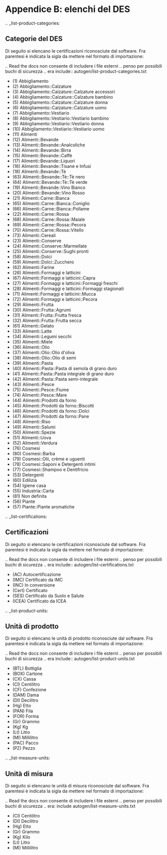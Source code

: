 # Appendice B: elenchi del DES

.. _list-product-categories:

## Categorie del DES

Di seguito si elencano le certificazioni riconosciute dal software.
Fra parentesi è indicata la sigla da mettere nel formato di importazione:

.. Read the docs non consente di includere i file esterni
.. penso per possibili buchi di sicurezza
.. era include:: autogen/list-product-categories.txt

* \(1) Abbigliamento
* \(2) Abbigliamento::Calzature
* \(3) Abbigliamento::Calzature::Calzature accessori
* \(4) Abbigliamento::Calzature::Calzature bambino
* \(5) Abbigliamento::Calzature::Calzature donna
* \(6) Abbigliamento::Calzature::Calzature uomo
* \(7) Abbigliamento::Vestiario
* \(8) Abbigliamento::Vestiario::Vestiario bambino
* \(9) Abbigliamento::Vestiario::Vestiario donna
* \(10) Abbigliamento::Vestiario::Vestiario uomo
* \(11) Alimenti
* \(12) Alimenti::Bevande
* \(13) Alimenti::Bevande::Analcoliche
* \(14) Alimenti::Bevande::Birra
* \(15) Alimenti::Bevande::Caffè
* \(17) Alimenti::Bevande::Liquori
* \(16) Alimenti::Bevande::Tisane e Infusi
* \(18) Alimenti::Bevande::Tè
* \(63) Alimenti::Bevande::Tè::Tè nero
* \(64) Alimenti::Bevande::Tè::Tè verde
* \(19) Alimenti::Bevande::Vino Bianco
* \(20) Alimenti::Bevande::Vino Rosso
* \(21) Alimenti::Carne::Bianca
* \(65) Alimenti::Carne::Bianca::Coniglio
* \(66) Alimenti::Carne::Bianca::Pollame
* \(22) Alimenti::Carne::Rossa
* \(68) Alimenti::Carne::Rossa::Maiale
* \(69) Alimenti::Carne::Rossa::Pecora
* \(70) Alimenti::Carne::Rossa::Vitello
* \(73) Alimenti::Cereali
* \(23) Alimenti::Conserve
* \(24) Alimenti::Conserve::Marmellate
* \(25) Alimenti::Conserve::Sughi pronti
* \(58) Alimenti::Dolci
* \(59) Alimenti::Dolci::Zucchero
* \(62) Alimenti::Farine
* \(26) Alimenti::Formaggi e latticini
* \(67) Alimenti::Formaggi e latticini::Capra
* \(27) Alimenti::Formaggi e latticini::Formaggi freschi
* \(28) Alimenti::Formaggi e latticini::Formaggi stagionati
* \(71) Alimenti::Formaggi e latticini::Mucca
* \(72) Alimenti::Formaggi e latticini::Pecora
* \(29) Alimenti::Frutta
* \(30) Alimenti::Frutta::Agrumi
* \(31) Alimenti::Frutta::Frutta fresca
* \(32) Alimenti::Frutta::Frutta secca
* \(61) Alimenti::Gelato
* \(33) Alimenti::Latte
* \(34) Alimenti::Legumi secchi
* \(35) Alimenti::Miele
* \(36) Alimenti::Olio
* \(37) Alimenti::Olio::Olio d'oliva
* \(38) Alimenti::Olio::Olio di semi
* \(39) Alimenti::Pasta
* \(40) Alimenti::Pasta::Pasta di semola di grano duro
* \(41) Alimenti::Pasta::Pasta integrale di grano duro
* \(42) Alimenti::Pasta::Pasta semi-integrale
* \(43) Alimenti::Pesce
* \(75) Alimenti::Pesce::Fiume
* \(74) Alimenti::Pesce::Mare
* \(44) Alimenti::Prodotti da forno
* \(45) Alimenti::Prodotti da forno::Biscotti
* \(46) Alimenti::Prodotti da forno::Dolci
* \(47) Alimenti::Prodotti da forno::Pane
* \(48) Alimenti::Riso
* \(49) Alimenti::Salumi
* \(50) Alimenti::Spezie
* \(51) Alimenti::Uova
* \(52) Alimenti::Verdura
* \(76) Cosmesi
* \(80) Cosmesi::Barba
* \(79) Cosmesi::Olii, crème e uguenti
* \(78) Cosmesi::Saponi e Detergenti intimi
* \(77) Cosmesi::Shampoo e Dentifricio
* \(53) Detergenti
* \(60) Edilizia
* \(54) Igiene casa
* \(55) Industria::Carta
* \(81) Non definita
* \(56) Piante
* \(57) Piante::Piante aromatiche

.. _list-certifications:

## Certificazioni

Di seguito si elencano le certificazioni riconosciute dal software.
Fra parentesi è indicata la sigla da mettere nel formato di importazione:

.. Read the docs non consente di includere i file esterni
.. penso per possibili buchi di sicurezza
.. era include:: autogen/list-certifications.txt

* \(AC) Autocertificazione
* \(IMC) Certificato da IMC
* \(INC) In conversione
* \(Cert) Certificato
* \(SES) Certificato da Suolo e Salute
* \(ICEA) Certificato da ICEA

.. _list-product-units:

## Unità di prodotto

Di seguito si elencano le unità di prodotto riconosciute dal software.
Fra parentesi è indicata la sigla da mettere nel formato di importazione:

.. Read the docs non consente di includere i file esterni
.. penso per possibili buchi di sicurezza
.. era include:: autogen/list-product-units.txt

* \(BTL) Bottiglia
* \(BOX) Cartone
* \(CX) Cassa
* \(Cl) Centilitro
* \(CF) Confezione
* \(DAM) Dama
* \(Dl) Decilitro
* \(Hg) Etto
* \(PAN) Fila
* \(FOR) Forma
* \(Gr) Grammo
* \(Kg) Kg
* \(Lt) Litro
* \(Ml) Millilitro
* \(PAC) Pacco
* \(PZ) Pezzo

.. _list-measure-units:

## Unità di misura

Di seguito si elencano le unità di misura riconosciute dal software.
Fra parentesi è indicata la sigla da mettere nel formato di importazione:

.. Read the docs non consente di includere i file esterni
.. penso per possibili buchi di sicurezza
.. era: include autogen/list-measure-units.txt

* \(Cl) Centilitro
* \(Dl) Decilitro
* \(Hg) Etto
* \(Gr) Grammo
* \(Kg) Kilo
* \(Lt) Litro
* \(Ml) Millilitro
